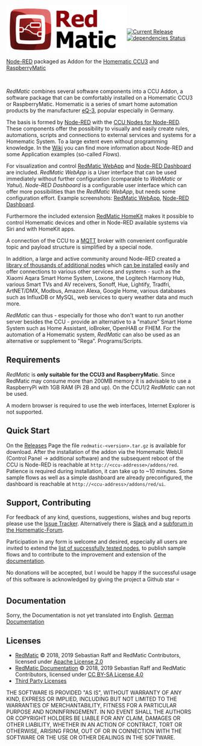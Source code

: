 <img width="320px" src="assets/redmatic5-compact.png" align="left"/>

<br><br>

[![Current Release](https://img.shields.io/github/release/rdmtc/RedMatic.svg?colorB=4cc61e)](https://github.com/rdmtc/RedMatic/releases/latest)
[![dependencies Status](https://david-dm.org/rdmtc/redmatic/status.svg)](https://david-dm.org/rdmtc/redmatic)

<br>

[Node-RED](https://nodered.org/about/) packaged as Addon for the
[Homematic CCU3](https://www.eq-3.de/produkte/homematic/zentralen-und-gateways/smart-home-zentrale-ccu3.html) and 
[RaspberryMatic](https://github.com/jens-maus/RaspberryMatic)

<br>

_RedMatic_ combines several software components into a CCU Addon, a software package that can be comfortably installed on a Homematic CCU3 or RaspberryMatic. Homematic is a series of smart home automation products by the manufacturer [eQ-3](https://eq-3.de), popular especially in Germany.

The basis is formed by [Node-RED](https://nodered.org/about/) with the 
[CCU Nodes for Node-RED](https://github.com/rdmtc/node-red-contrib-ccu). These components offer the possibility to visually and easily create rules, automations, scripts and connections to external services and systems for a Homematic System. To a large extent even without programming knowledge. In the
[Wiki](https://github.com/rdmtc/RedMatic/wiki) you can find more information about Node-RED and some 
Application examples (so-called _Flows_).

For visualization and control [RedMatic WebApp](https://github.com/rdmtc/RedMatic-WebApp) and 
[Node-RED Dashboard](https://github.com/node-red/node-red-dashboard) are included. _RedMatic WebApp_ is a
User interface that can be used immediately without further configuration (comparable to _WebMatic_ or _Yahui_).
_Node-RED Dashboard_ is a configurable user interface which can offer more possibilities than the _RedMatic WebApp_, 
but needs some configuration effort. 
Example screenshots: [RedMatic WebApp](https://github.com/rdmtc/RedMatic/wiki/Webapp), 
[Node-RED Dashboard](https://github.com/rdmtc/RedMatic/wiki/Dashboard-Screenshots).

Furthermore the included extension 
[RedMatic HomeKit](https://github.com/rdmtc/RedMatic/wiki/Homekit) makes it possible to control Homematic devices and other in Node-RED available systems via Siri and with HomeKit apps.

A connection of the CCU to a [MQTT](https://github.com/rdmtc/RedMatic/wiki/Flow-MQTT) broker with convenient 
configurable topic and payload structure is simplified by a special node.

In addition, a large and active community around Node-RED created a 
[library of thousands of additional nodes](https://flows.nodered.org/?type=node&num_pages=1) which 
[can be installed](https://github.com/rdmtc/RedMatic/wiki/Node-Installation) easily and offer connections to various other services and systems - 
such as the Xiaomi Aqara Smart Home System, Loxone, the Logitech Harmony Hub, various Smart TVs and AV receivers, 
Sonoff, Hue, Lightify, Tradfri, ArtNET/DMX, Modbus, Amazon Alexa, Google Home, various databases such as InfluxDB 
or MySQL, web services to query weather data and much more.

_RedMatic_ can thus - especially for those who don't want to run another server besides the CCU - provide an alternative to a "mature" Smart Home System such as Home Assistant, ioBroker, OpenHAB or FHEM. 
For the automation of a Homematic system, _RedMatic_ can also be used as an alternative or supplement to "Rega". 
Programs/Scripts. 


## Requirements

_RedMatic_ is __only suitable for the CCU3 and RaspberryMatic__. Since RedMatic may consume more than 200MB memory 
it is advisable to use a RaspberryPi with 1GB RAM (Pi 2B and up). On the CCU1/2 _RedMatic_ can not be used.

A modern browser is required to use the web interfaces, Internet Explorer is not supported.


## Quick Start

On the [Releases](https://github.com/rdmtc/RedMatic/releases/latest) Page the file `redmatic-<version>.tar.gz` is available for download. After the installation of the addon via the Homematic WebUI (Control Panel -> additional software) and the subsequent reboot of the CCU is Node-RED is reachable at `http://<ccu-addresse>/addons/red`. Patience is required during installation, it can take up to ~10 minutes. Some sample flows as well as a simple dashboard are already preconfigured, the dashboard is reachable at `http://<ccu-address>/addons/red/ui`. 


## Support, Contributing

For feedback of any kind, questions, suggestions, wishes and bug reports please use the 
[Issue Tracker](https://github.com/rdmtc/RedMatic/issues). Alternatively there is [Slack](https://join.slack.com/t/homematicuser/shared_invite/enQtNDgyNDM2OTkyMDA2LWY1YjY0NTE0NmY0OWM3YWUzMzAzMTgxYmRjMTMyOWE3NjkxNDdlMDY5ZjlhYzM5Nzg2N2U2YjdmNzNlYWNhNTU) 
and a [subforum in the Homematic-Forum](https://homematic-forum.de/forum/viewforum.php?f=77). 

Participation in any form is welcome and desired, especially all users are invited to extend the [list of successfully tested nodes](https://github.com/rdmtc/RedMatic/wiki/Erfolgreich-getestete-Nodes), to publish sample flows and to contribute to the improvement and extension of the [documentation](https://github.com/rdmtc/RedMatic/wiki).

No donations will be accepted, but I would be happy if the successful usage of this software is acknowledged by giving the project a Github star ⭐️

## Documentation

Sorry, the Documentation is not yet translated into English. [German Documentation](https://github.com/rdmtc/RedMatic/wiki/Home)


## Licenses

* [RedMatic](https://github.com/rdmtc/RedMatic) © 2018, 2019 Sebastian Raff and RedMatic Contributors, licensed under [Apache License 2.0](LICENSE)
* [RedMatic Documentation](https://github.com/rdmtc/RedMatic/wiki) © 2018, 2019 Sebastian Raff and RedMatic Contributors, licensed under [CC BY-SA License 4.0](https://creativecommons.org/licenses/by-sa/4.0/)
* [Third Party Licenses](LICENSES.md)

THE SOFTWARE IS PROVIDED "AS IS", WITHOUT WARRANTY OF ANY KIND, EXPRESS OR
IMPLIED, INCLUDING BUT NOT LIMITED TO THE WARRANTIES OF MERCHANTABILITY,
FITNESS FOR A PARTICULAR PURPOSE AND NONINFRINGEMENT. IN NO EVENT SHALL THE
AUTHORS OR COPYRIGHT HOLDERS BE LIABLE FOR ANY CLAIM, DAMAGES OR OTHER
LIABILITY, WHETHER IN AN ACTION OF CONTRACT, TORT OR OTHERWISE, ARISING FROM,
OUT OF OR IN CONNECTION WITH THE SOFTWARE OR THE USE OR OTHER DEALINGS IN THE
SOFTWARE.
